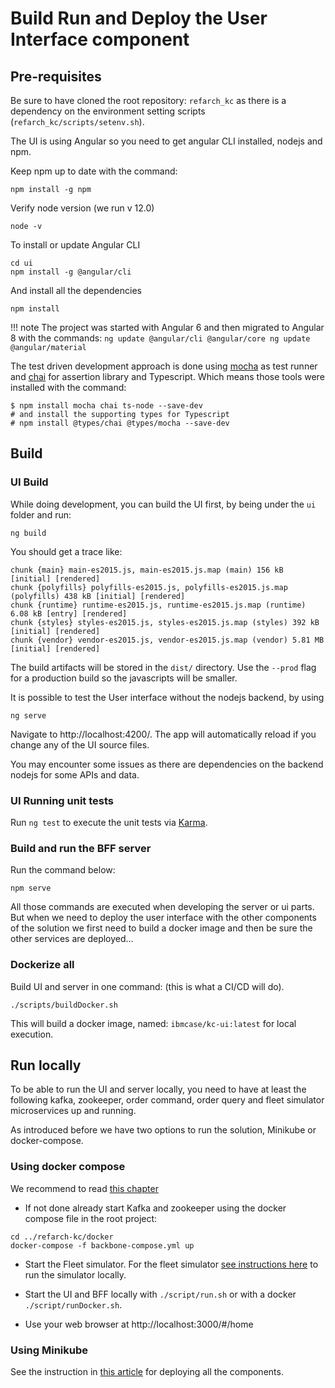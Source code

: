 # Build Run and Deploy the User Interface component

## Pre-requisites

Be sure to have cloned the root repository: `refarch_kc` as there is a dependency on the environment setting scripts (`refarch_kc/scripts/setenv.sh`).

The UI is using Angular so you need to get angular CLI installed, nodejs and npm.  

Keep npm up to date with the command:

```
npm install -g npm
```
Verify node version (we run v 12.0)

```
node -v
```

To install or update Angular CLI

```
cd ui
npm install -g @angular/cli
```

And install all the dependencies
```
npm install
```

!!! note
        The project was started with Angular 6 and then migrated to Angular 8 with the commands:
        ```
        ng update @angular/cli @angular/core
        ng update @angular/material
        ```

The test driven development approach is done using [mocha](https://mochajs.org/) as test runner and [chai](https://www.chaijs.com) for assertion library and Typescript. Which means those tools were installed with the command:
```
$ npm install mocha chai ts-node --save-dev
# and install the supporting types for Typescript
# npm install @types/chai @types/mocha --save-dev
```

## Build

### UI Build

While doing development, you can build the UI first, by being under the `ui` folder and run:

```
ng build
```

You should get a trace like:
```
chunk {main} main-es2015.js, main-es2015.js.map (main) 156 kB [initial] [rendered]
chunk {polyfills} polyfills-es2015.js, polyfills-es2015.js.map (polyfills) 438 kB [initial] [rendered]
chunk {runtime} runtime-es2015.js, runtime-es2015.js.map (runtime) 6.08 kB [entry] [rendered]
chunk {styles} styles-es2015.js, styles-es2015.js.map (styles) 392 kB [initial] [rendered]
chunk {vendor} vendor-es2015.js, vendor-es2015.js.map (vendor) 5.81 MB [initial] [rendered]
```

The build artifacts will be stored in the `dist/` directory. Use the `--prod` flag for a production build so the javascripts will be smaller.

It is possible to test the User interface without the nodejs backend, by using

```
ng serve
```

Navigate to http://localhost:4200/. The app will automatically reload if you change any of the UI source files.

You may encounter some issues as there are dependencies on the backend nodejs for some APIs and data.

### UI Running unit tests

Run `ng test` to execute the unit tests via [Karma](https://karma-runner.github.io).

### Build and run the BFF server

Run the command below:
```
npm serve
```

All those commands are executed when developing the server or ui parts. But when we need to deploy the user interface with the other components of the solution we first need to build a docker image and then be sure the other services are deployed...

### Dockerize all

Build UI and server in one command: (this is what a CI/CD will do). 

```
./scripts/buildDocker.sh
```

This will build a docker image, named: `ibmcase/kc-ui:latest` for local execution. 

## Run locally

To be able to run the UI and server locally, you need to have at least the following kafka, zookeeper, order command, order query and fleet simulator microservices up and running.

As introduced before we have two options to run the solution, Minikube or docker-compose.

### Using docker compose

We recommend to read [this chapter](https://ibm-cloud-architecture.github.io/refarch-kc/deployments/local/) 

* If not done already start Kafka and zookeeper using the docker compose file in the root project: 

 ```
 cd ../refarch-kc/docker
 docker-compose -f backbone-compose.yml up
 ```

* Start the Fleet simulator.  For the fleet simulator [see instructions here](https://github.com/ibm-cloud-architecture/refarch-kc-ms/tree/master/fleet-ms#run) to run the simulator locally.

* Start the UI and BFF locally with `./script/run.sh` or with a docker `./script/runDocker.sh`. 

* Use your web browser at http://localhost:3000/#/home 

### Using Minikube

See the instruction in [this article](https://ibm-cloud-architecture.github.io/refarch-kc/deployments/minikube/) for deploying all the components.
